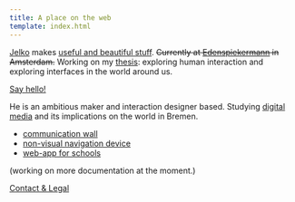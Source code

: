 ```yaml
---
title: A place on the web
template: index.html
---
```


[Jelko](#its-me) makes [useful and beautiful stuff](#projects). ~~Currently at [Edenspiekermann](#espi) in Amsterdam.~~
Working on my [thesis](http://thisisathesis.jelkoarnds.com/): exploring human interaction and exploring interfaces in the world around us.

[Say hello!](http://twitter.com/jelkoarnds)

<a name="its-me"></a>

He is an ambitious maker and interaction designer based. Studying [digital media](http://digitalmedia-bremen.de/) and its implications on the world in Bremen.

<a name="projects"></a>

* [communication wall](/projects/wall)
* [non-visual navigation device](/projects/navigation)<!--* [perception experiment in VR](/projects/VR-experiment)-->
* [web-app for schools](/projects/web-app)

(working on more documentation at the moment.)

[Contact & Legal](/contact-and-legal/)